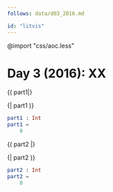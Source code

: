 ```yaml
---
follows: data/d03_2016.md

id: "litvis"
---
```


@import "css/aoc.less"

# Day 3 (2016): XX

{( part1|}

{| part1 )}

```elm {l r}
part1 : Int
part1 =
    0
```

{( part2 |}

{| part2 )}

```elm {l r}
part2 : Int
part2 =
    0
```

